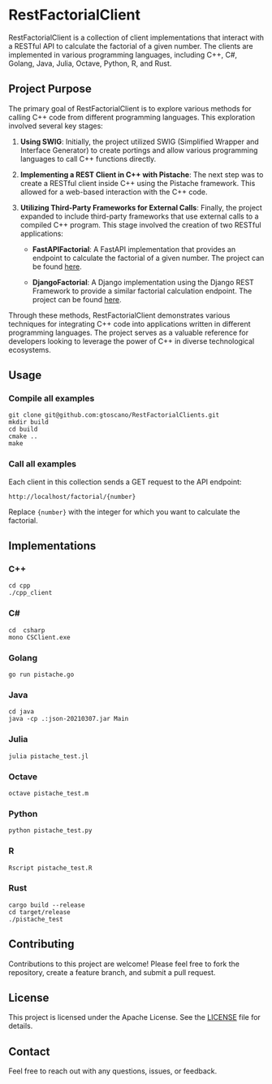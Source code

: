 # RestFactorialClient

RestFactorialClient is a collection of client implementations that interact with a RESTful API to calculate the factorial of a given number. The clients are implemented in various programming languages, including C++, C#, Golang, Java, Julia, Octave, Python, R, and Rust.


## Project Purpose

The primary goal of RestFactorialClient is to explore various methods for calling C++ code from different programming languages. This exploration involved several key stages:

1. **Using SWIG**: Initially, the project utilized SWIG (Simplified Wrapper and Interface Generator) to create portings and allow various programming languages to call C++ functions directly.

2. **Implementing a REST Client in C++ with Pistache**: The next step was to create a RESTful client inside C++ using the Pistache framework. This allowed for a web-based interaction with the C++ code.

3. **Utilizing Third-Party Frameworks for External Calls**: Finally, the project expanded to include third-party frameworks that use external calls to a compiled C++ program. This stage involved the creation of two RESTful applications:

   - **FastAPIFactorial**: A FastAPI implementation that provides an endpoint to calculate the factorial of a given number. The project can be found [here](https://github.com/gtoscano/FastAPIFactorial).

   - **DjangoFactorial**: A Django implementation using the Django REST Framework to provide a similar factorial calculation endpoint. The project can be found [here](https://github.com/gtoscano/DjangoFactorial).

Through these methods, RestFactorialClient demonstrates various techniques for integrating C++ code into applications written in different programming languages. The project serves as a valuable reference for developers looking to leverage the power of C++ in diverse technological ecosystems.


## Usage
### Compile all examples
```
git clone git@github.com:gtoscano/RestFactorialClients.git
mkdir build
cd build
cmake ..
make
```

### Call all examples

Each client in this collection sends a GET request to the API endpoint:

```
http://localhost/factorial/{number}
```

Replace `{number}` with the integer for which you want to calculate the factorial.

## Implementations

### C++

```
cd cpp
./cpp_client

```

### C#

```
cd  csharp
mono CSClient.exe

```


### Golang
```
go run pistache.go
```


### Java
```
cd java
java -cp .:json-20210307.jar Main
```

### Julia
```
julia pistache_test.jl
```


### Octave

```
octave pistache_test.m
```

### Python

```
python pistache_test.py
```
### R

```
Rscript pistache_test.R
```

### Rust
```
cargo build --release
cd target/release
./pistache_test

```

## Contributing

Contributions to this project are welcome! Please feel free to fork the repository, create a feature branch, and submit a pull request.

## License

This project is licensed under the Apache License. See the [LICENSE](LICENSE) file for details.

## Contact

Feel free to reach out with any questions, issues, or feedback.

